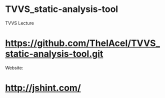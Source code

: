# TVVS_static-analysis-tool
TVVS Lecture

# https://github.com/TheIAceI/TVVS_static-analysis-tool.git


Website:
# http://jshint.com/
